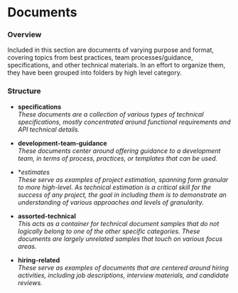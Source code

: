 # Documents #

### Overview ###

Included in this section are documents of varying purpose and format, covering topics from best practices, team processes/guidance, specifications, and other technical materials.  In an effort to organize them, they have been grouped into folders by high level category.

### Structure ###

* **specifications**  
   _These documents are a collection of various types of technical specifications, mostly concentrated around functional requirements and API technical details._
  
* **development-team-guidance**  
   _These documents center around offering guidance to a development team, in terms of process, practices, or templates that can be used._
  
* **estimates*  
  _These serve as examples of project estimation, spanning form granular to more high-level.  As technical estimation is a critical skill for the success of any project, the goal in including them is to demonstrate an understanding of various approaches and levels of granularity._
  
* **assorted-technical**  
  _This acts as a container for technical document samples that do not logically belong to one of the other specific categories.  These documents are largely unrelated samples that touch on various focus areas._
  
* **hiring-related**  
  _These serve as examples of documents that are centered around hiring activities, including job descriptions, interview materials, and candidate reviews._
